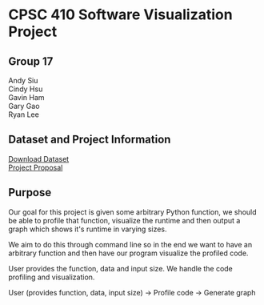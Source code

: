 # CPSC 410 Software Visualization Project

## Group 17   
Andy Siu  
Cindy Hsu  
Gavin Ham  
Gary Gao   
Ryan Lee   

## Dataset and Project Information
[Download Dataset](http://bit.ly/2ToaBpp)  
[Project Proposal](https://bit.ly/2TjXRjK)

## Purpose

Our goal for this project is given some arbitrary Python function, we should be able to profile that function, visualize
the runtime and then output a graph which shows it's runtime in varying sizes.

We aim to do this through command line so in the end we want to have an arbitrary function and then have our program
visualize the profiled code.

User provides the function, data and input size. We handle the code profiling and visualization.

User (provides function, data, input size) -> Profile code -> Generate graph